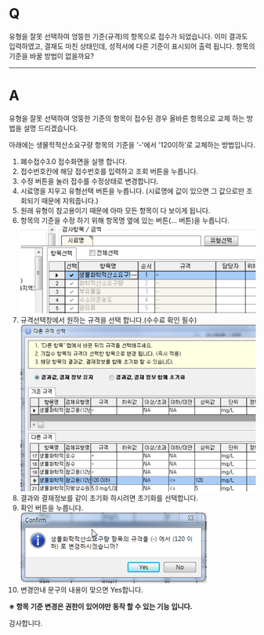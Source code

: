 # Q

유형을 잘못 선택하여 엉뚱한 기준(규격)의 항목으로 접수가 되었습니다.
이미 결과도 입력하였고, 결재도 마친 상태인데, 성적서에 다른 기준이 표시되어 출력 됩니다.
항목의 기준을 바꿀 방법이 없을까요?

***
# A
유형을 잘못 선택하여 엉뚱한 기준의 항목이 접수된 경우 올바른 항목으로 교체 하는 방법을 설명 드리겠습니다.

아래에는 생물학적산소요구량 항목의 기준을 '-'에서 '120이하'로 교체하는 방법입니다.

1. 폐수접수3.0 접수화면을 실행 합니다.
1. 접수번호칸에 해당 접수번호를 입력하고 조회 버튼을 누릅니다.
1. 수정 버튼을 눌러 접수를 수정상태로 변경합니다.
1. 시료명을 지우고 유형선택 버튼을 누릅니다.
(시료명에 값이 있으면 그 값으로만 조회되기 때문에 지워줍니다.)
1. 원래 유형이 참고용이기 때문에 아마 모든 항목이 다 보이게 됩니다.
1. 항목의 기준을 수정 하기 위해 항목명 옆에 있는 버튼(... 버튼)을 누릅니다.
  ![](/assets/faq/003-01/01항목선택.png)
1. 규격선택창에서 원하는 규격을 선택 합니다.(수수료 확인 필수)
  ![](/assets/faq/003-01/02규격선택.png)  
1. 결과와 결재정보를 같이 초기화 하시려면 초기화를 선택합니다.  
1. 확인 버튼을 누릅니다.  
  ![](/assets/faq/003-01/03확인.png)   
1. 변경안내 문구의 내용이 맞으면 Yes합니다.


**※ 항목 기준 변경은 권한이 있어야만 동작 할 수 있는 기능 입니다.**

감사합니다.